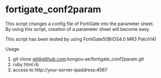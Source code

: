 fortigate_conf2param
====================
This script changes a config file of FortiGate into the parameter sheet.   
By using this script, creation of a parameter sheet will become easy. 

This script has been tested by using FortiGate50B(OS4.0 MR3 Patch14)

Usage

1.  git clone git@github.com:kongou-ae/fortigate_conf2param.git
2.  ruby html.rb
3.  access to http://your-server-ipaddress:4567

